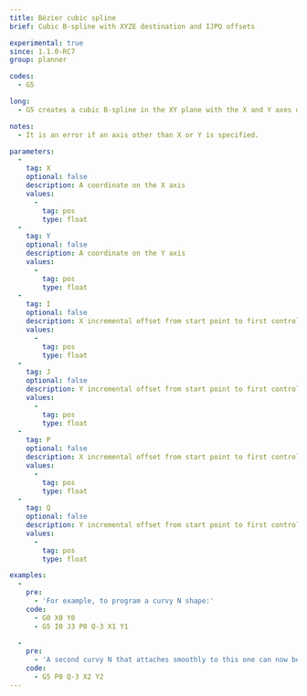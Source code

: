 ```yaml
---
title: Bézier cubic spline
brief: Cubic B-spline with XYZE destination and IJPQ offsets

experimental: true
since: 1.1.0-RC7
group: planner

codes:
  - G5

long:
  - G5 creates a cubic B-spline in the XY plane with the X and Y axes only. P and Q must both be specified for every G5 command. For the first G5 command in a series of G5 commands, I and J must both be specified. For subsequent G5 commands, either both I and J must be specified, or neither. If I and J are unspecified, the starting direction of this cubic will automatically match the ending direction of the previous cubic (as if I and J are the negation of the previous P and Q).

notes:
  - It is an error if an axis other than X or Y is specified.

parameters:
  -
    tag: X
    optional: false
    description: A coordinate on the X axis
    values:
      -
        tag: pos
        type: float
  -
    tag: Y
    optional: false
    description: A coordinate on the Y axis
    values:
      -
        tag: pos
        type: float
  -
    tag: I
    optional: false
    description: X incremental offset from start point to first control point
    values:
      -
        tag: pos
        type: float
  -
    tag: J
    optional: false
    description: Y incremental offset from start point to first control point
    values:
      -
        tag: pos
        type: float
  -
    tag: P
    optional: false
    description: X incremental offset from start point to first control point
    values:
      -
        tag: pos
        type: float
  -
    tag: Q
    optional: false
    description: Y incremental offset from start point to first control point
    values:
      -
        tag: pos
        type: float

examples:
  -
    pre:
      - 'For example, to program a curvy N shape:'
    code:
      - G0 X0 Y0
      - G5 I0 J3 P0 Q-3 X1 Y1

  -
    pre:
      - 'A second curvy N that attaches smoothly to this one can now be made without specifying I and J:'
    code:
      - G5 P0 Q-3 X2 Y2
---
```

